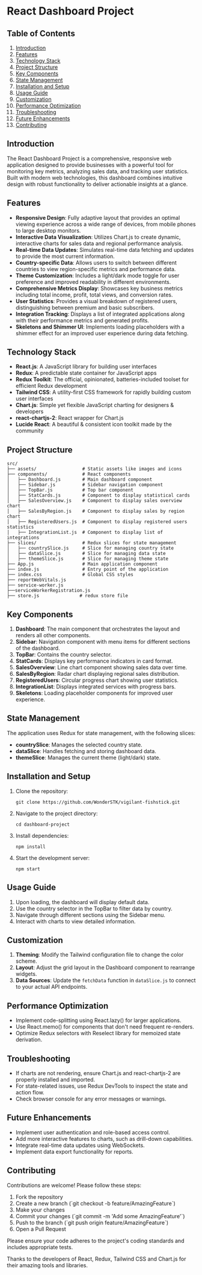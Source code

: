 # React Dashboard Project

## Table of Contents
1. [Introduction](#introduction)
2. [Features](#features)
3. [Technology Stack](#technology-stack)
4. [Project Structure](#project-structure)
5. [Key Components](#key-components)
6. [State Management](#state-management)
7. [Installation and Setup](#installation-and-setup)
8. [Usage Guide](#usage-guide)
9. [Customization](#customization)
10. [Performance Optimization](#performance-optimization)
11. [Troubleshooting](#troubleshooting)
12. [Future Enhancements](#future-enhancements)
13. [Contributing](#contributing)

## Introduction

The React Dashboard Project is a comprehensive, responsive web application designed to provide businesses with a powerful tool for monitoring key metrics, analyzing sales data, and tracking user statistics. Built with modern web technologies, this dashboard combines intuitive design with robust functionality to deliver actionable insights at a glance.

## Features

- **Responsive Design**: Fully adaptive layout that provides an optimal viewing experience across a wide range of devices, from mobile phones to large desktop monitors.
- **Interactive Data Visualization**: Utilizes Chart.js to create dynamic, interactive charts for sales data and regional performance analysis.
- **Real-time Data Updates**: Simulates real-time data fetching and updates to provide the most current information.
- **Country-specific Data**: Allows users to switch between different countries to view region-specific metrics and performance data.
- **Theme Customization**: Includes a light/dark mode toggle for user preference and improved readability in different environments.
- **Comprehensive Metrics Display**: Showcases key business metrics including total income, profit, total views, and conversion rates.
- **User Statistics**: Provides a visual breakdown of registered users, distinguishing between premium and basic subscribers.
- **Integration Tracking**: Displays a list of integrated applications along with their performance metrics and generated profits.
- **Skeletons and Shimmer UI**: Implements loading placeholders with a shimmer effect for an improved user experience during data fetching.

## Technology Stack

- **React.js**: A JavaScript library for building user interfaces
- **Redux**: A predictable state container for JavaScript apps
- **Redux Toolkit**: The official, opinionated, batteries-included toolset for efficient Redux development
- **Tailwind CSS**: A utility-first CSS framework for rapidly building custom user interfaces
- **Chart.js**: Simple yet flexible JavaScript charting for designers & developers
- **react-chartjs-2**: React wrapper for Chart.js
- **Lucide React**: A beautiful & consistent icon toolkit made by the community

## Project Structure

```plaintext
src/
├── assets/                 # Static assets like images and icons
├── components/             # React components
│   ├── Dashboard.js        # Main dashboard component
│   ├── Sidebar.js          # Sidebar navigation component
│   ├── TopBar.js           # Top bar component
│   ├── StatCards.js        # Component to display statistical cards
│   ├── SalesOverview.js    # Component to display sales overview chart
│   ├── SalesByRegion.js    # Component to display sales by region chart
│   ├── RegisteredUsers.js  # Component to display registered users statistics
│   ├── IntegrationList.js  # Component to display list of integrations
├── slices/                 # Redux slices for state management
│   ├── countrySlice.js     # Slice for managing country state
│   ├── dataSlice.js        # Slice for managing data state
│   ├── themeSlice.js       # Slice for managing theme state
├── App.js                  # Main application component
├── indxe.js                # Entry point of the application
├── index.css               # Global CSS styles
├── reportWebVitals.js               
├── service-worker.js               
├──serviceWorkerRegistration.js               
├── store.js               # redux store file 
```

## Key Components

1. **Dashboard**: The main component that orchestrates the layout and renders all other components.
2. **Sidebar**: Navigation component with menu items for different sections of the dashboard.
3. **TopBar**: Contains the country selector.
4. **StatCards**: Displays key performance indicators in card format.
5. **SalesOverview**: Line chart component showing sales data over time.
6. **SalesByRegion**: Radar chart displaying regional sales distribution.
7. **RegisteredUsers**: Circular progress chart showing user statistics.
8. **IntegrationList**: Displays integrated services with progress bars.
9. **Skeletons**: Loading placeholder components for improved user experience.

## State Management

The application uses Redux for state management, with the following slices:

- **countrySlice**: Manages the selected country state.
- **dataSlice**: Handles fetching and storing dashboard data.
- **themeSlice**: Manages the current theme (light/dark) state.

## Installation and Setup

1. Clone the repository:
   ```
   git clone https://github.com/WonderSTK/vigilant-fishstick.git
   ```

2. Navigate to the project directory:
   ```
   cd dashboard-project
   ```

3. Install dependencies:
   ```
   npm install
   ```

4. Start the development server:
   ```
   npm start
   ```

## Usage Guide

1. Upon loading, the dashboard will display default data.
2. Use the country selector in the TopBar to filter data by country.
3. Navigate through different sections using the Sidebar menu.
4. Interact with charts to view detailed information.

## Customization

1. **Theming**: Modify the Tailwind configuration file to change the color scheme.
2. **Layout**: Adjust the grid layout in the Dashboard component to rearrange widgets.
3. **Data Sources**: Update the `fetchData` function in `dataSlice.js` to connect to your actual API endpoints.

## Performance Optimization

- Implement code-splitting using React.lazy() for larger applications.
- Use React.memo() for components that don't need frequent re-renders.
- Optimize Redux selectors with Reselect library for memoized state derivation.

## Troubleshooting

- If charts are not rendering, ensure Chart.js and react-chartjs-2 are properly installed and imported.
- For state-related issues, use Redux DevTools to inspect the state and action flow.
- Check browser console for any error messages or warnings.

## Future Enhancements

- Implement user authentication and role-based access control.
- Add more interactive features to charts, such as drill-down capabilities.
- Integrate real-time data updates using WebSockets.
- Implement data export functionality for reports.

## Contributing

Contributions are welcome! Please follow these steps:

1. Fork the repository
2. Create a new branch (\`git checkout -b feature/AmazingFeature\`)
3. Make your changes
4. Commit your changes (\`git commit -m 'Add some AmazingFeature'\`)
5. Push to the branch (\`git push origin feature/AmazingFeature\`)
6. Open a Pull Request

Please ensure your code adheres to the project's coding standards and includes appropriate tests.


Thanks to the developers of React, Redux, Tailwind CSS and Chart.js for their amazing tools and libraries.
